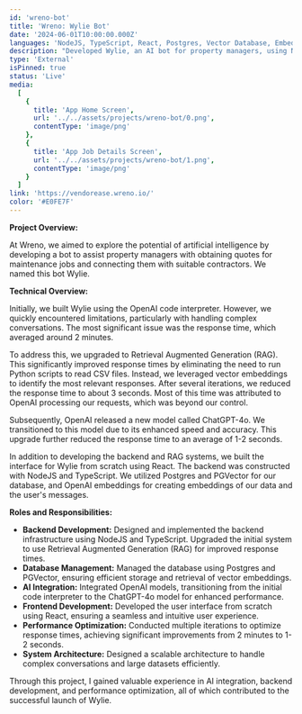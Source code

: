 ```yaml
---
id: 'wreno-bot'
title: 'Wreno: Wylie Bot'
date: '2024-06-01T10:00:00.000Z'
languages: 'NodeJS, TypeScript, React, Postgres, Vector Database, Embeddings, OpenAI, ChatGPT'
description: "Developed Wylie, an AI bot for property managers, using NodeJS, TypeScript, React, and OpenAI's ChatGPT-4o. Improved response times from 2 minutes to 1-2 seconds with RAG and performance optimizations."
type: 'External'
isPinned: true
status: 'Live'
media:
  [
    {
      title: 'App Home Screen',
      url: '../../assets/projects/wreno-bot/0.png',
      contentType: 'image/png'
    },
    {
      title: 'App Job Details Screen',
      url: '../../assets/projects/wreno-bot/1.png',
      contentType: 'image/png'
    }
  ]
link: 'https://vendorease.wreno.io/'
color: '#E0FE7F'
---
```


**Project Overview:**

At Wreno, we aimed to explore the potential of artificial intelligence by developing a bot to assist property managers with obtaining quotes for maintenance jobs and connecting them with suitable contractors. We named this bot Wylie.

**Technical Overview:**

Initially, we built Wylie using the OpenAI code interpreter. However, we quickly encountered limitations, particularly with handling complex conversations. The most significant issue was the response time, which averaged around 2 minutes.

To address this, we upgraded to Retrieval Augmented Generation (RAG). This significantly improved response times by eliminating the need to run Python scripts to read CSV files. Instead, we leveraged vector embeddings to identify the most relevant responses. After several iterations, we reduced the response time to about 3 seconds. Most of this time was attributed to OpenAI processing our requests, which was beyond our control.

Subsequently, OpenAI released a new model called ChatGPT-4o. We transitioned to this model due to its enhanced speed and accuracy. This upgrade further reduced the response time to an average of 1-2 seconds.

In addition to developing the backend and RAG systems, we built the interface for Wylie from scratch using React. The backend was constructed with NodeJS and TypeScript. We utilized Postgres and PGVector for our database, and OpenAI embeddings for creating embeddings of our data and the user's messages.

**Roles and Responsibilities:**

- **Backend Development:** Designed and implemented the backend infrastructure using NodeJS and TypeScript. Upgraded the initial system to use Retrieval Augmented Generation (RAG) for improved response times.
- **Database Management:** Managed the database using Postgres and PGVector, ensuring efficient storage and retrieval of vector embeddings.
- **AI Integration:** Integrated OpenAI models, transitioning from the initial code interpreter to the ChatGPT-4o model for enhanced performance.
- **Frontend Development:** Developed the user interface from scratch using React, ensuring a seamless and intuitive user experience.
- **Performance Optimization:** Conducted multiple iterations to optimize response times, achieving significant improvements from 2 minutes to 1-2 seconds.
- **System Architecture:** Designed a scalable architecture to handle complex conversations and large datasets efficiently.

Through this project, I gained valuable experience in AI integration, backend development, and performance optimization, all of which contributed to the successful launch of Wylie.
